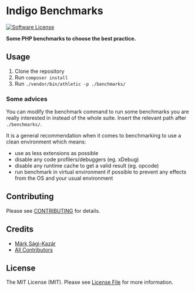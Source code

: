 # Indigo Benchmarks

[![Software License](https://img.shields.io/badge/license-MIT-brightgreen.svg?style=flat-square)](LICENSE)

**Some PHP benchmarks to choose the best practice.**


## Usage

1. Clone the repository
2. Run `composer install`
3. Run `./vendor/bin/athletic -p ./benchmarks/`


### Some advices

You can modify the benchmark command to run some benchmarks you are really interested in instead of the whole suite. Insert the relevant path after `./benchmarks/`.

It is a general recommendation when it comes to benchmarking to use a clean environment which means:

- use as less extensions as possible
- disable any code profilers/debuggers (eg. xDebug)
- disable any runtime cache to get a valid result (eg. opcode)
- run benchmark in virtual environment if possible to prevent any effects from the OS and your usual environment


## Contributing

Please see [CONTRIBUTING](CONTRIBUTING.md) for details.


## Credits

- [Márk Sági-Kazár](https://github.com/sagikazarmark)
- [All Contributors](https://github.com/indigophp/skeleton/contributors)


## License

The MIT License (MIT). Please see [License File](LICENSE) for more information.
